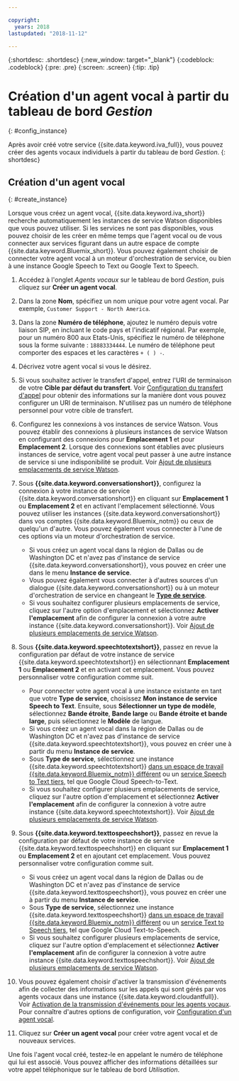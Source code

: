 ```yaml
---

copyright:
  years: 2018
lastupdated: "2018-11-12"

---
```


{:shortdesc: .shortdesc}
{:new_window: target="_blank"}
{:codeblock: .codeblock}
{:pre: .pre}
{:screen: .screen}
{:tip: .tip}


# Création d'un agent vocal à partir du tableau de bord _Gestion_
{: #config_instance}

Après avoir créé votre service {{site.data.keyword.iva_full}}, vous pouvez créer des agents vocaux individuels à partir du tableau de bord _Gestion_.
{: shortdesc}


## Création d'un agent vocal
{: #create_instance}

Lorsque vous créez un agent vocal, {{site.data.keyword.iva_short}} recherche automatiquement les instances de service Watson disponibles que vous pouvez utiliser. Si les services ne sont pas disponibles, vous pouvez choisir de les créer en même temps que l'agent vocal ou de vous connecter aux services figurant dans un autre espace de compte {{site.data.keyword.Bluemix_short}}. Vous pouvez également choisir de connecter votre agent vocal à un moteur d'orchestration de service, ou bien à une instance Google Speech to Text ou Google Text to Speech.

1. Accédez à l'onglet _Agents vocaux_ sur le tableau de bord _Gestion_, puis cliquez sur **Créer un agent vocal**.

1. Dans la zone **Nom**, spécifiez un nom unique pour votre agent vocal. Par exemple, `Customer Support - North America`.

1. Dans la zone **Numéro de téléphone**, ajoutez le numéro depuis votre liaison SIP, en incluant le code pays et l'indicatif régional. Par exemple, pour un numéro 800 aux Etats-Unis, spécifiez le numéro de téléphone sous la forme suivante : `18883334444`. Le numéro de téléphone peut comporter des espaces et les caractères `+ ( ) -`.

1. Décrivez votre agent vocal si vous le désirez.

1. Si vous souhaitez activer le transfert d'appel, entrez l'URI de terminaison de votre **Cible par défaut du transfert**. Voir [Configuration du transfert d'appel](call-transfer.html) pour obtenir des informations sur la manière dont vous pouvez configurer un URI de terminaison. N'utilisez pas un numéro de téléphone personnel pour votre cible de transfert.

1. Configurez les connexions à vos instances de service Watson. Vous pouvez établir des connexions à plusieurs instances de service Watson en configurant des connexions pour **Emplacement 1** et pour **Emplacement 2**. Lorsque des connexions sont établies avec plusieurs instances de service, votre agent vocal peut passer à une autre instance de service si une indisponibilité se produit. Voir [Ajout de plusieurs emplacements de service Watson](managing_disaster_recovery.html#add_location).

1. Sous **{{site.data.keyword.conversationshort}}**, configurez la connexion à votre instance de service {{site.data.keyword.conversationshort}} en cliquant sur **Emplacement 1** ou **Emplacement 2** et en activant l'emplacement sélectionné. Vous pouvez utiliser les instances {{site.data.keyword.conversationshort}} dans vos comptes {{site.data.keyword.Bluemix_notm}} ou ceux de quelqu'un d'autre. Vous pouvez également vous connecter à l'une de ces options via un moteur d'orchestration de service.

   * Si vous créez un agent vocal dans la région de Dallas ou de Washington DC et n'avez pas d'instance de service {{site.data.keyword.conversationshort}}, vous pouvez en créer une dans le menu **Instance de service**.
   * Vous pouvez également vous connecter à d'autres sources d'un dialogue {{site.data.keyword.conversationshort}} ou à un moteur d'orchestration de service en changeant le [**Type de service**](managing_other.html#other_service).
   * Si vous souhaitez configurer plusieurs emplacements de service, cliquez sur l'autre option d'emplacement et sélectionnez **Activer l'emplacement** afin de configurer la connexion à votre autre instance {{site.data.keyword.conversationshort}}. Voir [Ajout de plusieurs emplacements de service Watson](managing_disaster_recovery.html#add_location).

1. Sous **{{site.data.keyword.speechtotextshort}}**, passez en revue la configuration par défaut de votre instance de service {{site.data.keyword.speechtotextshort}} en sélectionnant **Emplacement 1** ou **Emplacement 2** et en activant cet emplacement. Vous pouvez personnaliser votre configuration comme suit.
   * Pour connecter votre agent vocal à une instance existante en tant que votre **Type de service**, choisissez **Mon instance de service Speech to Text**. Ensuite, sous **Sélectionner un type de modèle**, sélectionnez **Bande étroite**, **Bande large** ou **Bande étroite et bande large**, puis sélectionnez le **Modèle** de langue.
   * Si vous créez un agent vocal dans la région de Dallas ou de Washington DC et n'avez pas d'instance de service {{site.data.keyword.speechtotextshort}}, vous pouvez en créer une à partir du menu **Instance de service**.
   * Sous **Type de service**, sélectionnez une instance {{site.data.keyword.speechtotextshort}} [ dans un espace de travail {{site.data.keyword.Bluemix_notm}} différent](managing_other.html) ou un [service Speech to Text tiers](managing_third_party.html), tel que Google Cloud Speech-to-Text.
   * Si vous souhaitez configurer plusieurs emplacements de service, cliquez sur l'autre option d'emplacement et sélectionnez **Activer l'emplacement** afin de configurer la connexion à votre autre instance {{site.data.keyword.speechtotextshort}}. Voir [Ajout de plusieurs emplacements de service Watson](managing_disaster_recovery.html).

1. Sous **{{site.data.keyword.texttospeechshort}}**, passez en revue la configuration par défaut de votre instance de service {{site.data.keyword.texttospeechshort}} en cliquant sur **Emplacement 1** ou **Emplacement 2** et en ajoutant cet emplacement. Vous pouvez personnaliser votre configuration comme suit.
   * Si vous créez un agent vocal dans la région de Dallas ou de Washington DC et n'avez pas d'instance de service {{site.data.keyword.texttospeechshort}}, vous pouvez en créer une à partir du menu **Instance de service**.
   * Sous **Type de service**, sélectionnez une instance {{site.data.keyword.texttospeechshort}} [dans un espace de travail {{site.data.keyword.Bluemix_notm}} différent](managing_other.html) ou un [service Text to Speech tiers](managing_third_party.html), tel que Google Cloud Text-to-Speech.
   * Si vous souhaitez configurer plusieurs emplacements de service, cliquez sur l'autre option d'emplacement et sélectionnez **Activer l'emplacement** afin de configurer la connexion à votre autre instance {{site.data.keyword.texttospeechshort}}. Voir [Ajout de plusieurs emplacements de service Watson](managing_disaster_recovery.html).

1. Vous pouvez également choisir d'activer la transmission d'événements afin de collecter des informations sur les appels qui sont gérés par vos agents vocaux dans une instance {{site.data.keyword.cloudantfull}}. Voir [Activation de la transmission d'événements pour les agents vocaux](event-forwarding.html). Pour connaître d'autres options de configuration, voir [Configuration d'un agent vocal](managing.html#configure_va).

1. Cliquez sur **Créer un agent vocal** pour créer votre agent vocal et de nouveaux services.

Une fois l'agent vocal créé, testez-le en appelant le numéro de téléphone qui lui est associé. Vous pouvez afficher des informations détaillées sur votre appel téléphonique sur le tableau de bord _Utilisation_.  
